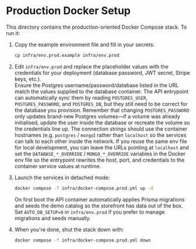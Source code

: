 # Production Docker Setup

This directory contains the production-oriented Docker Compose stack. To run it:

1. Copy the example environment file and fill in your secrets:
   ```bash
   cp infra/env.prod.example infra/env.prod
   ```
2. Edit `infra/env.prod` and replace the placeholder values with the credentials for your deployment (database password, JWT secret, Stripe keys, etc.).  
   Ensure the Postgres username/password/database listed in the URL match the values supplied to the database container. 
   The API entrypoint can automatically sync them by reading `POSTGRES_USER`, `POSTGRES_PASSWORD`, and `POSTGRES_DB`, but they still need to be correct for the database you provision. 
   Remember that changing `POSTGRES_PASSWORD` only updates brand-new Postgres volumes—if a volume was already initialised, update the user inside the database or 
   recreate the volume so the credentials line up. The connection strings should use the container hostnames (e.g. `postgres` / `mongo`) rather than `localhost` 
   so the services can talk to each other inside the network. If you reuse the same env file for local development, you can leave the URLs pointing at `localhost` 
   and set the `DATABASE_*_OVERRIDE` / `MONGO_*_OVERRIDE` variables in the Docker env file so the entrypoint rewrites the host, port, and credentials to the container service values at runtime.


3. Launch the services in detached mode:
   ```bash
   docker compose -f infra/docker-compose.prod.yml up -d
   ```
   On first boot the API container automatically applies Prisma migrations and seeds the demo catalog so the storefront has data
   out of the box. Set `AUTO_DB_SETUP=0` in `infra/env.prod` if you prefer to manage migrations and seeds manually.
4. When you're done, shut the stack down with:
   ```bash
   docker compose -f infra/docker-compose.prod.yml down
   ```
